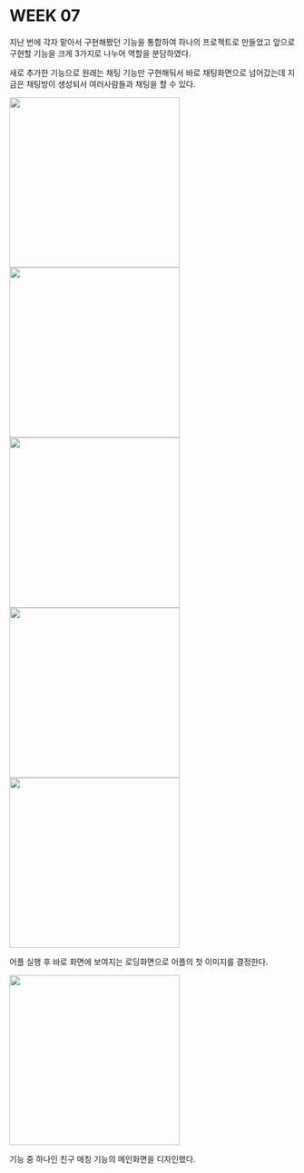 # WEEK 07

지난 번에 각자 맡아서 구현해봤던 기능을 통합하여 하나의 프로젝트로 만들었고 앞으로 구현할 기능을 크게 3가지로 나누어 역할을 분담하였다.

새로 추가한 기능으로 원래는 채팅 기능만 구현해둬서 바로 채팅화면으로 넘어갔는데 지금은 채팅방이 생성되서 여러사람들과 채팅을 할 수 있다.

<img src="https://user-images.githubusercontent.com/29851772/115218098-26277b80-a141-11eb-9218-ec68a0701e7b.jpg" width="300">

<img src="https://user-images.githubusercontent.com/29851772/115218317-6686f980-a141-11eb-8492-2a2d6932bc27.jpg" width="300">

<img src="https://user-images.githubusercontent.com/29851772/115218376-76064280-a141-11eb-930e-3fb26acfb7d2.jpg" width="300">

<img src="https://user-images.githubusercontent.com/29851772/115218430-828a9b00-a141-11eb-9ecd-bd3d618838fd.jpg" width="300">


<img src="https://user-images.githubusercontent.com/29851772/115218495-91714d80-a141-11eb-8c3d-0ae5fd432fa1.jpg" width="300">

어플 실행 후 바로 화면에 보여지는 로딩화면으로 어플의 첫 이미지를 결정한다. 

<img src="https://user-images.githubusercontent.com/29851772/115218616-b36ad000-a141-11eb-904b-2e4d986b0a82.jpg" width="300">

기능 중 하나인 친구 매칭 기능의 메인화면을 디자인했다.








